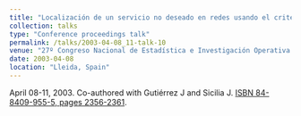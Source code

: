 ```yaml
---
title: "Localización de un servicio no deseado en redes usando el criterio anti-cent-dian"
collection: talks
type: "Conference proceedings talk"
permalink: /talks/2003-04-08_11-talk-10
venue: "27º Congreso Nacional de Estadística e Investigación Operativa (SEIO)"
date: 2003-04-08
location: "Lleida, Spain"
---
```

April 08-11, 2003. Co-authored with Gutiérrez J and Sicilia J.
[ISBN 84-8409-955-5, pages 2356-2361](https://portalciencia.ull.es/documentos/5ea21ba32999521f7d51d5f4?lang=en).